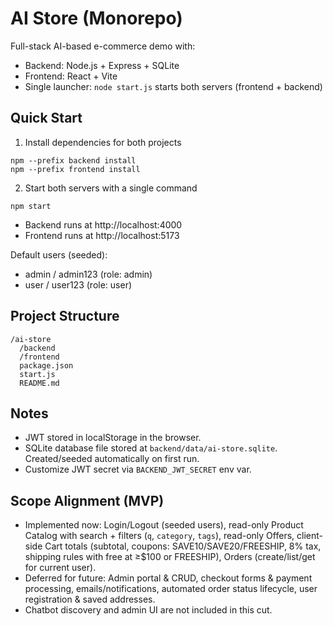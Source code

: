 # AI Store (Monorepo)

Full-stack AI-based e-commerce demo with:
- Backend: Node.js + Express + SQLite
- Frontend: React + Vite
- Single launcher: `node start.js` starts both servers (frontend + backend)

## Quick Start

1. Install dependencies for both projects
```
npm --prefix backend install
npm --prefix frontend install
```

2. Start both servers with a single command
```
npm start
```

- Backend runs at http://localhost:4000
- Frontend runs at http://localhost:5173

Default users (seeded):
- admin / admin123 (role: admin)
- user / user123 (role: user)

## Project Structure
```
/ai-store
  /backend
  /frontend
  package.json
  start.js
  README.md
```

## Notes
- JWT stored in localStorage in the browser.
- SQLite database file stored at `backend/data/ai-store.sqlite`. Created/seeded automatically on first run.
- Customize JWT secret via `BACKEND_JWT_SECRET` env var.

## Scope Alignment (MVP)
- Implemented now: Login/Logout (seeded users), read-only Product Catalog with search + filters (`q`, `category`, `tags`), read-only Offers, client-side Cart totals (subtotal, coupons: SAVE10/SAVE20/FREESHIP, 8% tax, shipping rules with free at ≥$100 or FREESHIP), Orders (create/list/get for current user).
- Deferred for future: Admin portal & CRUD, checkout forms & payment processing, emails/notifications, automated order status lifecycle, user registration & saved addresses.
- Chatbot discovery and admin UI are not included in this cut.
